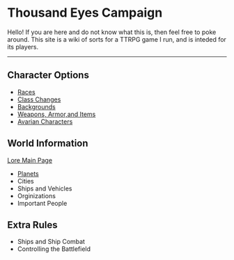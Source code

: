# Thousand Eyes Campaign

Hello! If you are here and do not know what this is, then feel free to poke around. This site is a wiki of sorts for a TTRPG game I run, and is inteded for its players.


---

## Character Options

 * [Races](charoptions/races.html)
 * [Class Changes](charoptions/classes.html)
 * [Backgrounds](charoptions/backgrounds.html)
 * [Weapons, Armor,and Items](charoptions/items.html)
 * [Avarian Characters](charoptions/avarian-characters.html)

## World Information
[Lore Main Page](lore)

 * [Planets](lore/planets-interactive)
 * Cities
 * Ships and Vehicles
 * Orginizations
 * Important People

## Extra Rules

 * Ships and Ship Combat
 * Controlling the Battlefield
